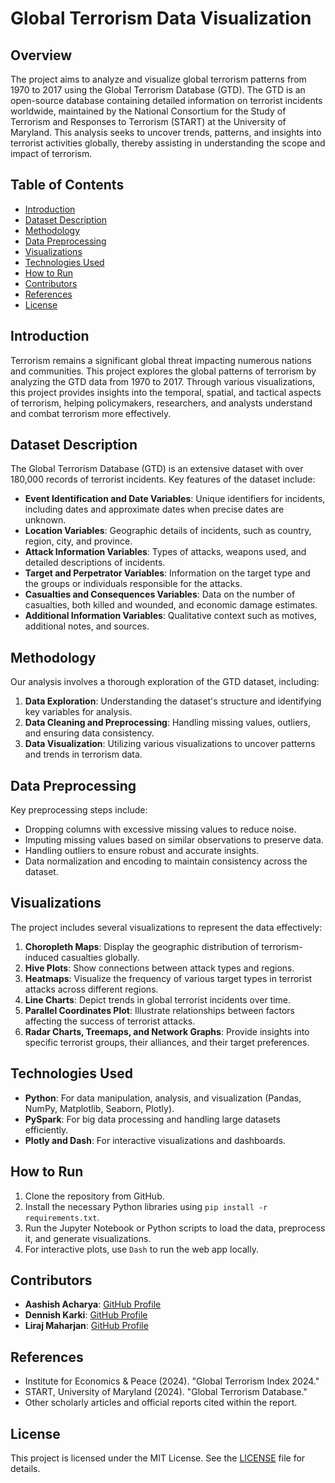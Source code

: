
# Global Terrorism Data Visualization

## Overview

The project aims to analyze and visualize global terrorism patterns from 1970 to 2017 using the Global Terrorism Database (GTD). The GTD is an open-source database containing detailed information on terrorist incidents worldwide, maintained by the National Consortium for the Study of Terrorism and Responses to Terrorism (START) at the University of Maryland. This analysis seeks to uncover trends, patterns, and insights into terrorist activities globally, thereby assisting in understanding the scope and impact of terrorism.

## Table of Contents

- [Introduction](#introduction)
- [Dataset Description](#dataset-description)
- [Methodology](#methodology)
- [Data Preprocessing](#data-preprocessing)
- [Visualizations](#visualizations)
- [Technologies Used](#technologies-used)
- [How to Run](#how-to-run)
- [Contributors](#contributors)
- [References](#references)
- [License](#license)

## Introduction

Terrorism remains a significant global threat impacting numerous nations and communities. This project explores the global patterns of terrorism by analyzing the GTD data from 1970 to 2017. Through various visualizations, this project provides insights into the temporal, spatial, and tactical aspects of terrorism, helping policymakers, researchers, and analysts understand and combat terrorism more effectively.

## Dataset Description

The Global Terrorism Database (GTD) is an extensive dataset with over 180,000 records of terrorist incidents. Key features of the dataset include:

- **Event Identification and Date Variables**: Unique identifiers for incidents, including dates and approximate dates when precise dates are unknown.
- **Location Variables**: Geographic details of incidents, such as country, region, city, and province.
- **Attack Information Variables**: Types of attacks, weapons used, and detailed descriptions of incidents.
- **Target and Perpetrator Variables**: Information on the target type and the groups or individuals responsible for the attacks.
- **Casualties and Consequences Variables**: Data on the number of casualties, both killed and wounded, and economic damage estimates.
- **Additional Information Variables**: Qualitative context such as motives, additional notes, and sources.

## Methodology

Our analysis involves a thorough exploration of the GTD dataset, including:

1. **Data Exploration**: Understanding the dataset's structure and identifying key variables for analysis.
2. **Data Cleaning and Preprocessing**: Handling missing values, outliers, and ensuring data consistency.
3. **Data Visualization**: Utilizing various visualizations to uncover patterns and trends in terrorism data.

## Data Preprocessing

Key preprocessing steps include:

- Dropping columns with excessive missing values to reduce noise.
- Imputing missing values based on similar observations to preserve data.
- Handling outliers to ensure robust and accurate insights.
- Data normalization and encoding to maintain consistency across the dataset.

## Visualizations

The project includes several visualizations to represent the data effectively:

1. **Choropleth Maps**: Display the geographic distribution of terrorism-induced casualties globally.
2. **Hive Plots**: Show connections between attack types and regions.
3. **Heatmaps**: Visualize the frequency of various target types in terrorist attacks across different regions.
4. **Line Charts**: Depict trends in global terrorist incidents over time.
5. **Parallel Coordinates Plot**: Illustrate relationships between factors affecting the success of terrorist attacks.
6. **Radar Charts, Treemaps, and Network Graphs**: Provide insights into specific terrorist groups, their alliances, and their target preferences.

## Technologies Used

- **Python**: For data manipulation, analysis, and visualization (Pandas, NumPy, Matplotlib, Seaborn, Plotly).
- **PySpark**: For big data processing and handling large datasets efficiently.
- **Plotly and Dash**: For interactive visualizations and dashboards.

## How to Run

1. Clone the repository from GitHub.
2. Install the necessary Python libraries using `pip install -r requirements.txt`.
3. Run the Jupyter Notebook or Python scripts to load the data, preprocess it, and generate visualizations.
4. For interactive plots, use `Dash` to run the web app locally.

## Contributors

- **Aashish Acharya**: [GitHub Profile](https://github.com/Acharya-jyu)
- **Dennish Karki**: [GitHub Profile](https://github.com/karki-dennis)
- **Liraj Maharjan**: [GitHub Profile](https://github.com/leeraaz)

## References

- Institute for Economics & Peace (2024). "Global Terrorism Index 2024."
- START, University of Maryland (2024). "Global Terrorism Database."
- Other scholarly articles and official reports cited within the report.

## License

This project is licensed under the MIT License. See the [LICENSE](LICENSE) file for details.
